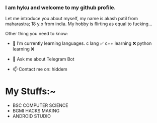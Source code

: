 ### I am hyku and welcome to my github profile.
Let me introduce you about myself, my name is akash patil from maharastra; 18 y.o from india. My hobby is flirting as equal to fucking...

Other thing you need to know:

- 🌱 I’m currently learning languages.
      c lang ✅
      c++ learning ❌
      python learning ❌
      
- 💬 Ask me about Telegram Bot
- 📫 Contact me on: hiddem


# My Stuffs:~

- BSC COMPUTER SCIENCE 
- BGMI HACKS MAKING
- ANDROID STUDIO 

